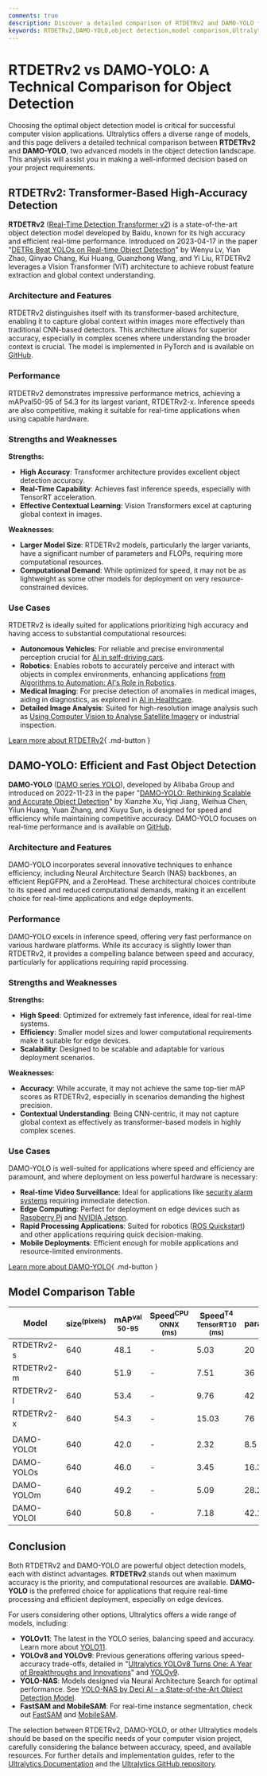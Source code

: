 ```yaml
---
comments: true
description: Discover a detailed comparison of RTDETRv2 and DAMO-YOLO for object detection. Learn about their performance, strengths, and ideal use cases.
keywords: RTDETRv2,DAMO-YOLO,object detection,model comparison,Ultralytics,computer vision,real-time detection,AI models,deep learning
---
```


# RTDETRv2 vs DAMO-YOLO: A Technical Comparison for Object Detection

Choosing the optimal object detection model is critical for successful computer vision applications. Ultralytics offers a diverse range of models, and this page delivers a detailed technical comparison between **RTDETRv2** and **DAMO-YOLO**, two advanced models in the object detection landscape. This analysis will assist you in making a well-informed decision based on your project requirements.

<script async src="https://cdn.jsdelivr.net/npm/chart.js"></script>
<script defer src="../../javascript/benchmark.js"></script>

<canvas id="modelComparisonChart" width="1024" height="400" active-models='["RTDETRv2", "DAMO-YOLO"]'></canvas>

## RTDETRv2: Transformer-Based High-Accuracy Detection

**RTDETRv2** ([Real-Time Detection Transformer v2](https://github.com/lyuwenyu/RT-DETR/tree/main/rtdetrv2_pytorch#readme)) is a state-of-the-art object detection model developed by Baidu, known for its high accuracy and efficient real-time performance. Introduced on 2023-04-17 in the paper "[DETRs Beat YOLOs on Real-time Object Detection](https://arxiv.org/abs/2304.08069)" by Wenyu Lv, Yian Zhao, Qinyao Chang, Kui Huang, Guanzhong Wang, and Yi Liu, RTDETRv2 leverages a Vision Transformer (ViT) architecture to achieve robust feature extraction and global context understanding.

### Architecture and Features

RTDETRv2 distinguishes itself with its transformer-based architecture, enabling it to capture global context within images more effectively than traditional CNN-based detectors. This architecture allows for superior accuracy, especially in complex scenes where understanding the broader context is crucial. The model is implemented in PyTorch and is available on [GitHub](https://github.com/lyuwenyu/RT-DETR/tree/main/rtdetrv2_pytorch).

### Performance

RTDETRv2 demonstrates impressive performance metrics, achieving a mAPval50-95 of 54.3 for its largest variant, RTDETRv2-x. Inference speeds are also competitive, making it suitable for real-time applications when using capable hardware.

### Strengths and Weaknesses

**Strengths:**

- **High Accuracy**: Transformer architecture provides excellent object detection accuracy.
- **Real-Time Capability**: Achieves fast inference speeds, especially with TensorRT acceleration.
- **Effective Contextual Learning**: Vision Transformers excel at capturing global context in images.

**Weaknesses:**

- **Larger Model Size**: RTDETRv2 models, particularly the larger variants, have a significant number of parameters and FLOPs, requiring more computational resources.
- **Computational Demand**: While optimized for speed, it may not be as lightweight as some other models for deployment on very resource-constrained devices.

### Use Cases

RTDETRv2 is ideally suited for applications prioritizing high accuracy and having access to substantial computational resources:

- **Autonomous Vehicles**: For reliable and precise environmental perception crucial for [AI in self-driving cars](https://www.ultralytics.com/solutions/ai-in-self-driving).
- **Robotics**: Enables robots to accurately perceive and interact with objects in complex environments, enhancing applications [from Algorithms to Automation: AI's Role in Robotics](https://www.ultralytics.com/blog/from-algorithms-to-automation-ais-role-in-robotics).
- **Medical Imaging**: For precise detection of anomalies in medical images, aiding in diagnostics, as explored in [AI in Healthcare](https://www.ultralytics.com/solutions/ai-in-healthcare).
- **Detailed Image Analysis**: Suited for high-resolution image analysis such as [Using Computer Vision to Analyse Satellite Imagery](https://www.ultralytics.com/blog/using-computer-vision-to-analyse-satellite-imagery) or industrial inspection.

[Learn more about RTDETRv2](https://docs.ultralytics.com/models/rtdetr/){ .md-button }

## DAMO-YOLO: Efficient and Fast Object Detection

**DAMO-YOLO** ([DAMO series YOLO](https://github.com/tinyvision/DAMO-YOLO/blob/master/README.md)), developed by Alibaba Group and introduced on 2022-11-23 in the paper "[DAMO-YOLO: Rethinking Scalable and Accurate Object Detection](https://arxiv.org/abs/2211.15444v2)" by Xianzhe Xu, Yiqi Jiang, Weihua Chen, Yilun Huang, Yuan Zhang, and Xiuyu Sun, is designed for speed and efficiency while maintaining competitive accuracy. DAMO-YOLO focuses on real-time performance and is available on [GitHub](https://github.com/tinyvision/DAMO-YOLO).

### Architecture and Features

DAMO-YOLO incorporates several innovative techniques to enhance efficiency, including Neural Architecture Search (NAS) backbones, an efficient RepGFPN, and a ZeroHead. These architectural choices contribute to its speed and reduced computational demands, making it an excellent choice for real-time applications and edge deployments.

### Performance

DAMO-YOLO excels in inference speed, offering very fast performance on various hardware platforms. While its accuracy is slightly lower than RTDETRv2, it provides a compelling balance between speed and accuracy, particularly for applications requiring rapid processing.

### Strengths and Weaknesses

**Strengths:**

- **High Speed**: Optimized for extremely fast inference, ideal for real-time systems.
- **Efficiency**: Smaller model sizes and lower computational requirements make it suitable for edge devices.
- **Scalability**: Designed to be scalable and adaptable for various deployment scenarios.

**Weaknesses:**

- **Accuracy**: While accurate, it may not achieve the same top-tier mAP scores as RTDETRv2, especially in scenarios demanding the highest precision.
- **Contextual Understanding**: Being CNN-centric, it may not capture global context as effectively as transformer-based models in highly complex scenes.

### Use Cases

DAMO-YOLO is well-suited for applications where speed and efficiency are paramount, and where deployment on less powerful hardware is necessary:

- **Real-time Video Surveillance**: Ideal for applications like [security alarm systems](https://docs.ultralytics.com/guides/security-alarm-system/) requiring immediate detection.
- **Edge Computing**: Perfect for deployment on edge devices such as [Raspberry Pi](https://docs.ultralytics.com/guides/raspberry-pi/) and [NVIDIA Jetson](https://docs.ultralytics.com/guides/nvidia-jetson/).
- **Rapid Processing Applications**: Suited for robotics ([ROS Quickstart](https://docs.ultralytics.com/guides/ros-quickstart/)) and other applications requiring quick decision-making.
- **Mobile Deployments**: Efficient enough for mobile applications and resource-limited environments.

[Learn more about DAMO-YOLO](https://github.com/tinyvision/DAMO-YOLO/blob/master/README.md){ .md-button }

## Model Comparison Table

| Model      | size<sup>(pixels) | mAP<sup>val<br>50-95 | Speed<sup>CPU ONNX<br>(ms) | Speed<sup>T4 TensorRT10<br>(ms) | params<sup>(M) | FLOPs<sup>(B) |
|------------|-------------------|----------------------|----------------------------|---------------------------------|----------------|---------------|
| RTDETRv2-s | 640               | 48.1                 | -                          | 5.03                            | 20             | 60            |
| RTDETRv2-m | 640               | 51.9                 | -                          | 7.51                            | 36             | 100           |
| RTDETRv2-l | 640               | 53.4                 | -                          | 9.76                            | 42             | 136           |
| RTDETRv2-x | 640               | 54.3                 | -                          | 15.03                           | 76             | 259           |
|            |                   |                      |                            |                                 |                |               |
| DAMO-YOLOt | 640               | 42.0                 | -                          | 2.32                            | 8.5            | 18.1          |
| DAMO-YOLOs | 640               | 46.0                 | -                          | 3.45                            | 16.3           | 37.8          |
| DAMO-YOLOm | 640               | 49.2                 | -                          | 5.09                            | 28.2           | 61.8          |
| DAMO-YOLOl | 640               | 50.8                 | -                          | 7.18                            | 42.1           | 97.3          |

## Conclusion

Both RTDETRv2 and DAMO-YOLO are powerful object detection models, each with distinct advantages. **RTDETRv2** stands out when maximum accuracy is the priority, and computational resources are available. **DAMO-YOLO** is the preferred choice for applications that require real-time processing and efficient deployment, especially on edge devices.

For users considering other options, Ultralytics offers a wide range of models, including:

- **YOLOv11**: The latest in the YOLO series, balancing speed and accuracy. Learn more about [YOLO11](https://docs.ultralytics.com/models/yolo11/).
- **YOLOv8 and YOLOv9**: Previous generations offering various speed-accuracy trade-offs, detailed in "[Ultralytics YOLOv8 Turns One: A Year of Breakthroughs and Innovations](https://www.ultralytics.com/blog/ultralytics-yolov8-turns-one-a-year-of-breakthroughs-and-innovations)" and [YOLOv9](https://docs.ultralytics.com/models/yolov9/).
- **YOLO-NAS**: Models designed via Neural Architecture Search for optimal performance. See [YOLO-NAS by Deci AI - a State-of-the-Art Object Detection Model](https://docs.ultralytics.com/models/yolo-nas/).
- **FastSAM and MobileSAM**: For real-time instance segmentation, check out [FastSAM](https://docs.ultralytics.com/models/fast-sam/) and [MobileSAM](https://docs.ultralytics.com/models/mobile-sam/).

The selection between RTDETRv2, DAMO-YOLO, or other Ultralytics models should be based on the specific needs of your computer vision project, carefully considering the balance between accuracy, speed, and available resources. For further details and implementation guides, refer to the [Ultralytics Documentation](https://docs.ultralytics.com/models/) and the [Ultralytics GitHub repository](https://github.com/ultralytics/ultralytics).
